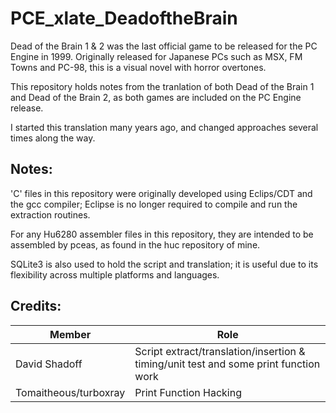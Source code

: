 # PCE_xlate_DeadoftheBrain

Dead of the Brain 1 & 2 was the last official game to be released for the PC Engine
in 1999.  Originally released for Japanese PCs such as MSX, FM Towns and PC-98, this
is a visual novel with horror overtones.

This repository holds notes from the tranlation of both Dead of the Brain 1 and Dead of
the Brain 2, as both games are included on the PC Engine release.

I started this translation many years ago, and changed approaches several times
along the way.

Notes:
------
'C' files in this repository were originally developed using Eclips/CDT and the gcc compiler;
Eclipse is no longer required to compile and run the extraction routines.

For any Hu6280 assembler files in this repository, they are intended to be assembled by pceas,
as found in the huc repository of mine.

SQLite3 is also used to hold the script and translation; it is useful due to its flexibility across
multiple platforms and languages.
 
Credits:
--------

| Member | Role |
| --- | --- |
| David Shadoff | Script extract/translation/insertion & timing/unit test and some print function work |
| Tomaitheous/turboxray | Print Function Hacking |
